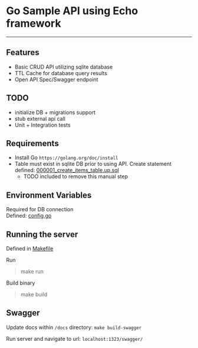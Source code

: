 # Go Sample API using Echo framework
___

## Features
- Basic CRUD API utilizing sqlite database
- TTL Cache for database query results
- Open API Spec/Swagger endpoint

## TODO
- initialize DB + migrations support
- stub external api call
- Unit + Integration tests

## Requirements
- Install Go `https://golang.org/doc/install`
- Table must exist in sqlite DB prior to using API. Create statement defined: [000001_create_items_table.up.sql](db/migrations/000001_create_items_table.up.sql)
  - TODO included to remove this manual step

## Environment Variables
Required for DB connection \
Defined: [config.go](config/config.go)

## Running the server
Defined in [Makefile](Makefile)

Run
> make run

Build binary
> make build

## Swagger
Update docs within `/docs` directory: `make build-swagger`

Run server and navigate to url: `localhost:1323/swagger/`
